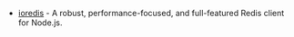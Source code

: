 - [ioredis](https://github.com/luin/ioredis) - A robust, performance-focused, and full-featured Redis client for Node.js.
